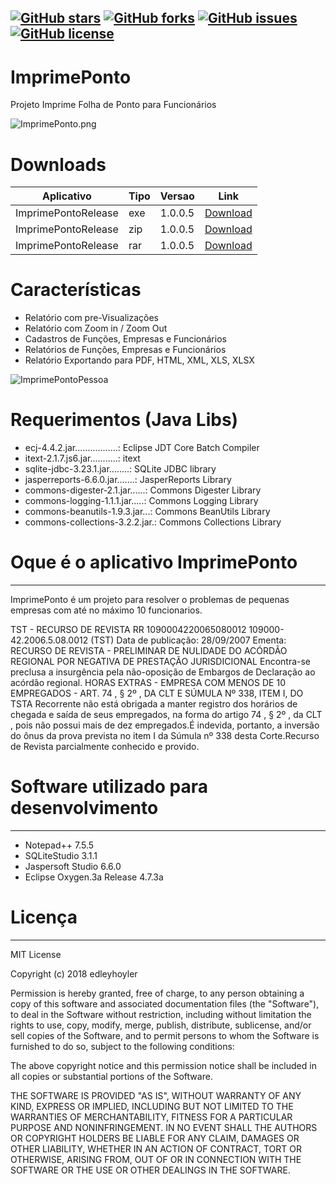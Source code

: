 [![GitHub stars](https://img.shields.io/github/stars/edleyhoyler/ImprimePonto.svg?style=flat-square)](https://github.com/edleyhoyler/ImprimePonto/stargazers)
[![GitHub forks](https://img.shields.io/github/forks/edleyhoyler/ImprimePonto.svg?style=flat-square)](https://github.com/edleyhoyler/ImprimePonto/network)
[![GitHub issues](https://img.shields.io/github/issues/edleyhoyler/ImprimePonto.svg?style=flat-square)](https://github.com/edleyhoyler/ImprimePonto/issues)
[![GitHub license](https://img.shields.io/github/license/edleyhoyler/ImprimePonto.svg?style=flat-square)](https://github.com/edleyhoyler/ImprimePonto/blob/master/README.md)
-------
# ImprimePonto
Projeto Imprime Folha de Ponto para Funcionários

![ImprimePonto.png](https://i.imgur.com/0T4cnUH.png)

# Downloads
| Aplicativo          | Tipo   | Versao  | Link                                                                                                            |
| ------------------- | ------ | ------- | ----------------------------------------------------------------------------------------------------------------|
| ImprimePontoRelease | exe    | 1.0.0.5 | [Download](https://github.com/edleyhoyler/ImprimePonto/releases/download/1.0.0.5/ImprimePontoRelease1.0.0.5.exe)|
| ImprimePontoRelease | zip    | 1.0.0.5 | [Download](https://github.com/edleyhoyler/ImprimePonto/releases/download/1.0.0.5/ImprimePontoRelease1.0.0.5.zip)|
| ImprimePontoRelease | rar    | 1.0.0.5 | [Download](https://github.com/edleyhoyler/ImprimePonto/releases/download/1.0.0.5/ImprimePontoRelease1.0.0.5.rar)|

# Características
*   Relatório com pre-Visualizações
*   Relatório com Zoom in / Zoom Out
*   Cadastros  de Funções, Empresas e Funcionários
*   Relatórios de Funções, Empresas e Funcionários
*   Relatório Exportando para PDF, HTML, XML, XLS, XLSX

![ImprimePontoPessoa](https://i.imgur.com/s1vt22R.png)


# Requerimentos (Java Libs)
*   ecj-4.4.2.jar.................: Eclipse JDT Core Batch Compiler
*   itext-2.1.7.js6.jar...........: itext
*   sqlite-jdbc-3.23.1.jar........: SQLite JDBC library
*   jasperreports-6.6.0.jar.......: JasperReports Library
*   commons-digester-2.1.jar......: Commons Digester Library
*   commons-logging-1.1.1.jar.....: Commons Logging Library
*   commons-beanutils-1.9.3.jar...: Commons BeanUtils Library
*   commons-collections-3.2.2.jar.: Commons Collections Library

# Oque é o aplicativo ImprimePonto
-------
ImprimePonto é um projeto para resolver o problemas de pequenas empresas com até no máximo 10 funcionarios.

TST - RECURSO DE REVISTA RR 1090004220065080012 109000-42.2006.5.08.0012 (TST)
Data de publicação: 28/09/2007
Ementa: RECURSO DE REVISTA - PRELIMINAR DE NULIDADE DO ACÓRDÃO REGIONAL POR NEGATIVA DE PRESTAÇÃO JURISDICIONAL Encontra-se preclusa a insurgência pela não-oposição de Embargos de Declaração ao acórdão regional. HORAS EXTRAS - EMPRESA COM MENOS DE 10 EMPREGADOS - ART. 74 , § 2º , DA CLT E SÚMULA Nº 338, ITEM I, DO TSTA Recorrente não está obrigada a manter registro dos horários de chegada e saída de seus empregados, na forma do artigo 74 , § 2º , da CLT , pois não possui mais de dez empregados.É indevida, portanto, a inversão do ônus da prova prevista no item I da Súmula nº 338 desta Corte.Recurso de Revista parcialmente conhecido e provido.

# Software utilizado para desenvolvimento
-------
*   Notepad++ 7.5.5
*   SQLiteStudio 3.1.1
*   Jaspersoft Studio 6.6.0
*   Eclipse Oxygen.3a Release 4.7.3a

# Licença
-------
MIT License

Copyright (c) 2018 edleyhoyler

Permission is hereby granted, free of charge, to any person obtaining a copy
of this software and associated documentation files (the "Software"), to deal
in the Software without restriction, including without limitation the rights
to use, copy, modify, merge, publish, distribute, sublicense, and/or sell
copies of the Software, and to permit persons to whom the Software is
furnished to do so, subject to the following conditions:

The above copyright notice and this permission notice shall be included in all
copies or substantial portions of the Software.

THE SOFTWARE IS PROVIDED "AS IS", WITHOUT WARRANTY OF ANY KIND, EXPRESS OR
IMPLIED, INCLUDING BUT NOT LIMITED TO THE WARRANTIES OF MERCHANTABILITY,
FITNESS FOR A PARTICULAR PURPOSE AND NONINFRINGEMENT. IN NO EVENT SHALL THE
AUTHORS OR COPYRIGHT HOLDERS BE LIABLE FOR ANY CLAIM, DAMAGES OR OTHER
LIABILITY, WHETHER IN AN ACTION OF CONTRACT, TORT OR OTHERWISE, ARISING FROM,
OUT OF OR IN CONNECTION WITH THE SOFTWARE OR THE USE OR OTHER DEALINGS IN THE
SOFTWARE.

